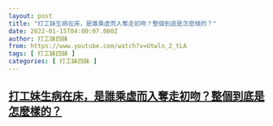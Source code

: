 ```yaml
---
layout: post
title: "打工妹生病在床，是誰乘虛而入奪走初吻？整個到底是怎麼樣的？"
date: 2022-01-15T04:00:07.000Z
author: 打工妹四妹
from: https://www.youtube.com/watch?v=Utwln_2_tLA
tags: [ 打工妹四妹 ]
categories: [ 打工妹四妹 ]
---
```

<!--1642219207000-->
[打工妹生病在床，是誰乘虛而入奪走初吻？整個到底是怎麼樣的？](https://www.youtube.com/watch?v=Utwln_2_tLA)
------

<div>

</div>
